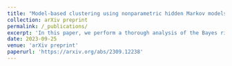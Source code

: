 ```yaml
---
title: "Model-based clustering using nonparametric hidden Markov models"
collection: arXiv preprint
permalink: /_publications/
excerpt: 'In this paper, we perform a thorough analysis of the Bayes risk of clustering when observations come from a nonparametric HMM.'
date: 2023-09-25
venue: 'arXiv preprint'
paperurl: 'https://arxiv.org/abs/2309.12238'
---
```

